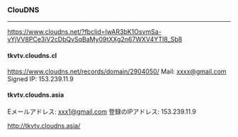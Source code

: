 ### ClouDNS
---
https://www.cloudns.net/?fbclid=IwAR3bK1OsvmSa-vYjVV8PCe3iV2cDbQvSqBaMy09tXXg2n67WXV4YTl8_Sb8

#### tkvtv.cloudns.cl	
https://www.cloudns.net/records/domain/2904050/
Mail:      xxxx@gmail.com
Signed IP: 153.239.11.9

#### tkvtv.cloudns.asia	
Eメールアドレス:  xxx1@gmail.com
登録のIPアドレス: 153.239.11.9	

http://tkvtv.cloudns.asia/

```
```

```
```


```
```

```
```


